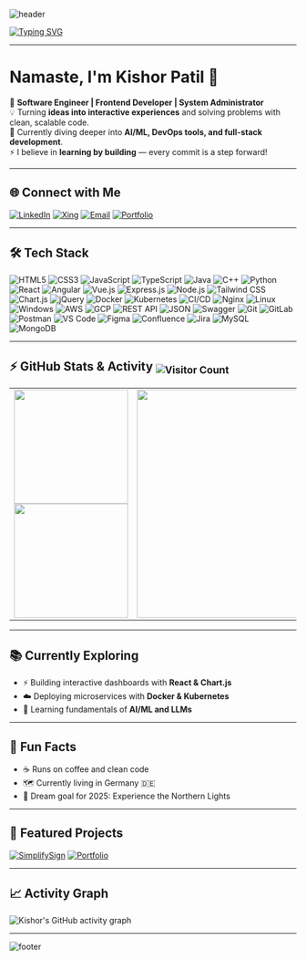 <!-- Banner -->
![header](https://capsule-render.vercel.app/api?type=waving&color=gradient&height=200&section=header&text=Kishor%20Patil&fontSize=50&fontColor=fff)

<!-- Typing animation -->
[![Typing SVG](https://readme-typing-svg.herokuapp.com?font=Fira+Code&size=24&color=F75C7E&width=500&lines=Software+Engineer;Frontend+Developer;Full+Stack+Developer;System+Administrator;AI+and+ML+Explorer)](https://git.io/typing-svg)

---

# Namaste, I'm Kishor Patil 🙏  

🚀 **Software Engineer | Frontend Developer | System Administrator**  
💡 Turning **ideas into interactive experiences** and solving problems with clean, scalable code.  
🌱 Currently diving deeper into **AI/ML, DevOps tools, and full-stack development**.  
⚡ I believe in **learning by building** — every commit is a step forward!  

---

## 🌐 Connect with Me  

[![LinkedIn](https://img.shields.io/badge/LinkedIn-Kishor%20Patil-0A66C2?style=for-the-badge&logo=linkedin&logoColor=white)](https://www.linkedin.com/in/kishor-patil97)
[![Xing](https://img.shields.io/badge/Xing-Kishor%20Patil-006567?style=for-the-badge&logo=xing&logoColor=white)](https://www.xing.com/profile/Kishor_Patil069993)
[![Email](https://img.shields.io/badge/Email-kishor.p97%40gmail.com-red?style=for-the-badge&logo=gmail&logoColor=white)](mailto:kishor.p97@gmail.com)
[![Portfolio](https://img.shields.io/badge/Portfolio-Kishor%20Patil-FF7139?style=for-the-badge&logo=firefox&logoColor=white)](https://kishor-patil97.github.io/)

---

## 🛠️ Tech Stack  

![HTML5](https://img.shields.io/badge/html5-%23E34F26.svg?style=for-the-badge&logo=html5&logoColor=white)
![CSS3](https://img.shields.io/badge/css3-%231572B6.svg?style=for-the-badge&logo=css3&logoColor=white)
![JavaScript](https://img.shields.io/badge/javascript-%23323330.svg?style=for-the-badge&logo=javascript&logoColor=%23F7DF1E)
![TypeScript](https://img.shields.io/badge/typescript-%23007ACC.svg?style=for-the-badge&logo=typescript&logoColor=white)
![Java](https://img.shields.io/badge/java-%23ED8B00.svg?style=for-the-badge&logo=java&logoColor=white)
![C++](https://img.shields.io/badge/c++-%2300599C.svg?style=for-the-badge&logo=c%2B%2B&logoColor=white)
![Python](https://img.shields.io/badge/python-3670A0?style=for-the-badge&logo=python&logoColor=ffdd54)
![React](https://img.shields.io/badge/react-%2320232a.svg?style=for-the-badge&logo=react&logoColor=%2361DAFB)
![Angular](https://img.shields.io/badge/angular-%23DD0031.svg?style=for-the-badge&logo=angular&logoColor=white)
![Vue.js](https://img.shields.io/badge/vuejs-%2335495e.svg?style=for-the-badge&logo=vue.js&logoColor=%234FC08D)
![Express.js](https://img.shields.io/badge/express.js-%23404d59.svg?style=for-the-badge&logo=express&logoColor=%2361DAFB)
![Node.js](https://img.shields.io/badge/node.js-6DA55F?style=for-the-badge&logo=node.js&logoColor=white)
![Tailwind CSS](https://img.shields.io/badge/tailwindcss-%2338B2AC.svg?style=for-the-badge&logo=tailwind-css&logoColor=white)
![Chart.js](https://img.shields.io/badge/chart.js-F5788D.svg?style=for-the-badge&logo=chart.js&logoColor=white)
![jQuery](https://img.shields.io/badge/jquery-%230769AD.svg?style=for-the-badge&logo=jquery&logoColor=white)
![Docker](https://img.shields.io/badge/docker-%230db7ed.svg?style=for-the-badge&logo=docker&logoColor=white)
![Kubernetes](https://img.shields.io/badge/kubernetes-%23326ce5.svg?style=for-the-badge&logo=kubernetes&logoColor=white)
![CI/CD](https://img.shields.io/badge/CI%2FCD-%23007ACC.svg?style=for-the-badge&logo=githubactions&logoColor=white)
![Nginx](https://img.shields.io/badge/nginx-%23009639.svg?style=for-the-badge&logo=nginx&logoColor=white)
![Linux](https://img.shields.io/badge/linux-%23FCC624.svg?style=for-the-badge&logo=linux&logoColor=black)
![Windows](https://img.shields.io/badge/windows-%230078D6.svg?style=for-the-badge&logo=windows&logoColor=white)
![AWS](https://img.shields.io/badge/AWS-%23FF9900.svg?style=for-the-badge&logo=amazonaws&logoColor=white)
![GCP](https://img.shields.io/badge/GCP-%234285F4.svg?style=for-the-badge&logo=googlecloud&logoColor=white)
![REST API](https://img.shields.io/badge/REST%20API-%23000000.svg?style=for-the-badge&logo=fastapi&logoColor=white)
![JSON](https://img.shields.io/badge/json-%23000000.svg?style=for-the-badge&logo=json&logoColor=white)
![Swagger](https://img.shields.io/badge/Swagger-%2385EA2D.svg?style=for-the-badge&logo=swagger&logoColor=black)
![Git](https://img.shields.io/badge/git-%23F05033.svg?style=for-the-badge&logo=git&logoColor=white)
![GitLab](https://img.shields.io/badge/gitlab-%23181717.svg?style=for-the-badge&logo=gitlab&logoColor=white)
![Postman](https://img.shields.io/badge/Postman-FF6C37?style=for-the-badge&logo=postman&logoColor=white)
![VS Code](https://img.shields.io/badge/VS%20Code-0078d7.svg?style=for-the-badge&logo=visualstudiocode&logoColor=white)
![Figma](https://img.shields.io/badge/figma-%23F24E1E.svg?style=for-the-badge&logo=figma&logoColor=white)
![Confluence](https://img.shields.io/badge/Confluence-%23172B4D.svg?style=for-the-badge&logo=confluence&logoColor=white)
![Jira](https://img.shields.io/badge/jira-%230A0FFF.svg?style=for-the-badge&logo=jira&logoColor=white)
![MySQL](https://img.shields.io/badge/mysql-%2300f.svg?style=for-the-badge&logo=mysql&logoColor=white)
![MongoDB](https://img.shields.io/badge/mongodb-%234ea94b.svg?style=for-the-badge&logo=mongodb&logoColor=white)

---

## ⚡ GitHub Stats & Activity <sub>![Visitor Count](https://komarev.com/ghpvc/?username=Kishor-Patil97&color=blue&style=flat-square)</sub>

<table>
<tr>
<td>
<img src="https://github-readme-stats.vercel.app/api?username=Kishor-Patil97&show_icons=true&theme=radical" height="200"/>
<br>
<img src="https://streak-stats.demolab.com/?user=Kishor-Patil97&theme=radical" height="200"/>
</td>
<td>
<img src="https://github-readme-stats.vercel.app/api/top-langs/?username=Kishor-Patil97&layout=compact&theme=radical" height="400"/>
</td>
</tr>
</table>

---

## 📚 Currently Exploring
- ⚡ Building interactive dashboards with **React & Chart.js**
- ☁️ Deploying microservices with **Docker & Kubernetes**
- 🤖 Learning fundamentals of **AI/ML and LLMs**

---

## 🎯 Fun Facts
- ☕ Runs on coffee and clean code
- 🗺️ Currently living in Germany 🇩🇪
- 🌌 Dream goal for 2025: Experience the Northern Lights

---

## 🚀 Featured Projects
[![SimplifySign](https://github-readme-stats.vercel.app/api/pin/?username=Kishor-Patil97&repo=SimplifySign&theme=radical)](https://github.com/Kishor-Patil97/SimplifySign)
[![Portfolio](https://github-readme-stats.vercel.app/api/pin/?username=Kishor-Patil97&repo=Portfolio&theme=radical)](https://github.com/Kishor-Patil97/Portfolio)

---

## 📈 Activity Graph
![Kishor's GitHub activity graph](https://github-readme-activity-graph.vercel.app/graph?username=Kishor-Patil97&theme=radical)

---

<!-- Footer -->
![footer](https://capsule-render.vercel.app/api?type=waving&color=gradient&height=100&section=footer)
